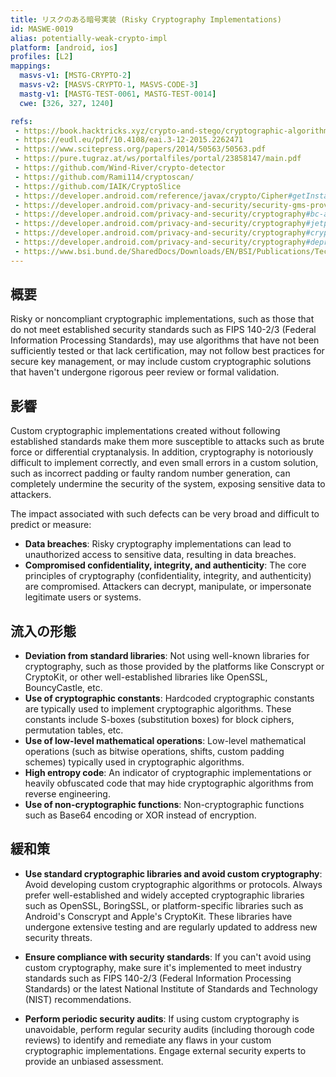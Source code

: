 ```yaml
---
title: リスクのある暗号実装 (Risky Cryptography Implementations)
id: MASWE-0019
alias: potentially-weak-crypto-impl
platform: [android, ios]
profiles: [L2]
mappings:
  masvs-v1: [MSTG-CRYPTO-2]
  masvs-v2: [MASVS-CRYPTO-1, MASVS-CODE-3]
  mastg-v1: [MASTG-TEST-0061, MASTG-TEST-0014]
  cwe: [326, 327, 1240]

refs: 
 - https://book.hacktricks.xyz/crypto-and-stego/cryptographic-algorithms
 - https://eudl.eu/pdf/10.4108/eai.3-12-2015.2262471
 - https://www.scitepress.org/papers/2014/50563/50563.pdf
 - https://pure.tugraz.at/ws/portalfiles/portal/23858147/main.pdf
 - https://github.com/Wind-River/crypto-detector
 - https://github.com/Rami114/cryptoscan/
 - https://github.com/IAIK/CryptoSlice
 - https://developer.android.com/reference/javax/crypto/Cipher#getInstance(java.lang.String)
 - https://developer.android.com/privacy-and-security/security-gms-provider
 - https://developer.android.com/privacy-and-security/cryptography#bc-algorithms
 - https://developer.android.com/privacy-and-security/cryptography#jetpack_security_crypto_library
 - https://developer.android.com/privacy-and-security/cryptography#crypto_provider
 - https://developer.android.com/privacy-and-security/cryptography#deprecated-functionality
 - https://www.bsi.bund.de/SharedDocs/Downloads/EN/BSI/Publications/TechGuidelines/TG02102/BSI-TR-02102-1.pdf?__blob=publicationFile
---
```


## 概要

Risky or noncompliant cryptographic implementations, such as those that do not meet established security standards such as FIPS 140-2/3 (Federal Information Processing Standards), may use algorithms that have not been sufficiently tested or that lack certification, may not follow best practices for secure key management, or may include custom cryptographic solutions that haven't undergone rigorous peer review or formal validation.

## 影響

Custom cryptographic implementations created without following established standards make them more susceptible to attacks such as brute force or differential cryptanalysis. In addition, cryptography is notoriously difficult to implement correctly, and even small errors in a custom solution, such as incorrect padding or faulty random number generation, can completely undermine the security of the system, exposing sensitive data to attackers.

The impact associated with such defects can be very broad and difficult to predict or measure:

- **Data breaches**: Risky cryptography implementations can lead to unauthorized access to sensitive data, resulting in data breaches.
- **Compromised confidentiality, integrity, and authenticity**: The core principles of cryptography (confidentiality, integrity, and authenticity) are compromised. Attackers can decrypt, manipulate, or impersonate legitimate users or systems.

## 流入の形態

- **Deviation from standard libraries**: Not using well-known libraries for cryptography, such as those provided by the platforms like Conscrypt or CryptoKit, or other well-established libraries like OpenSSL, BouncyCastle, etc.
- **Use of cryptographic constants**: Hardcoded cryptographic constants are typically used to implement cryptographic algorithms. These constants include S-boxes (substitution boxes) for block ciphers, permutation tables, etc.
- **Use of low-level mathematical operations**: Low-level mathematical operations (such as bitwise operations, shifts, custom padding schemes) typically used in cryptographic algorithms.
- **High entropy code**: An indicator of cryptographic implementations or heavily obfuscated code that may hide cryptographic algorithms from reverse engineering.
- **Use of non-cryptographic functions**: Non-cryptographic functions such as Base64 encoding or XOR instead of encryption.

## 緩和策

- **Use standard cryptographic libraries and avoid custom cryptography**: Avoid developing custom cryptographic algorithms or protocols. Always prefer well-established and widely accepted cryptographic libraries such as OpenSSL, BoringSSL, or platform-specific libraries such as Android's Conscrypt and Apple's CryptoKit. These libraries have undergone extensive testing and are regularly updated to address new security threats.

- **Ensure compliance with security standards**: If you can't avoid using custom cryptography, make sure it's implemented to meet industry standards such as FIPS 140-2/3 (Federal Information Processing Standards) or the latest National Institute of Standards and Technology (NIST) recommendations.
- **Perform periodic security audits**: If using custom cryptography is unavoidable, perform regular security audits (including thorough code reviews) to identify and remediate any flaws in your custom cryptographic implementations. Engage external security experts to provide an unbiased assessment.
